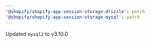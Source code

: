 ```yaml
---
'@shopify/shopify-app-session-storage-drizzle': patch
'@shopify/shopify-app-session-storage-mysql': patch
---
```


Updated `mysql2` to v3.10.0
